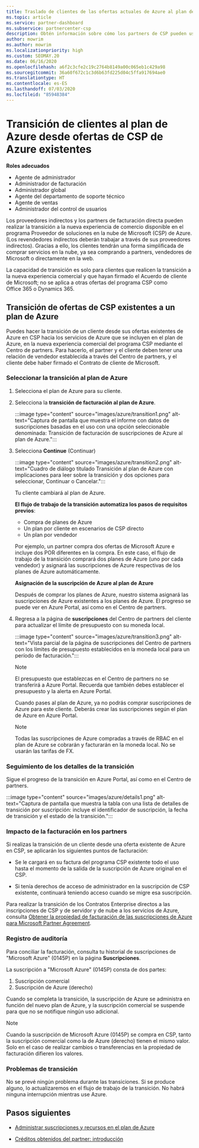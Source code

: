 ```yaml
---
title: Traslado de clientes de las ofertas actuales de Azure al plan de Azure
ms.topic: article
ms.service: partner-dashboard
ms.subservice: partnercenter-csp
description: Obtén información sobre cómo los partners de CSP pueden usar el Centro de partners para trasladar a los clientes de las ofertas de CSP de Azure existentes a los servicios de Azure en el plan de Azure.
author: mowrim
ms.author: mowrim
ms.localizationpriority: high
ms.custom: SEOMAY.20
ms.date: 06/16/2020
ms.openlocfilehash: a6f2c3cfe2c19c2764b8149a00c065eb1c429a98
ms.sourcegitcommit: 36a60f672c1c3d6b63fd225d04c5ffa917694ae0
ms.translationtype: HT
ms.contentlocale: es-ES
ms.lasthandoff: 07/03/2020
ms.locfileid: "85948384"
---
```

# <a name="transition-customers-to-azure-plan-from-existing-csp-azure-offers"></a>Transición de clientes al plan de Azure desde ofertas de CSP de Azure existentes

**Roles adecuados**

- Agente de administrador
- Administrador de facturación
- Administrador global
- Agente del departamento de soporte técnico
- Agente de ventas
- Administrador del control de usuarios

Los proveedores indirectos y los partners de facturación directa pueden realizar la transición a la nueva experiencia de comercio disponible en el programa Proveedor de soluciones en la nube de Microsoft (CSP) de Azure. (Los revendedores indirectos deberán trabajar a través de sus proveedores indirectos). Gracias a ello, los clientes tendrán una forma simplificada de comprar servicios en la nube, ya sea comprando a partners, vendedores de Microsoft o directamente en la web.

La capacidad de transición es solo para clientes que realicen la transición a la nueva experiencia comercial y que hayan firmado el Acuerdo de cliente de Microsoft; no se aplica a otras ofertas del programa CSP como Office 365 o Dynamics 365.

## <a name="transition-existing-csp-offers-to-an-azure-plan"></a>Transición de ofertas de CSP existentes a un plan de Azure

Puedes hacer la transición de un cliente desde sus ofertas existentes de Azure en CSP hacia los servicios de Azure que se incluyen en el plan de Azure, en la nueva experiencia comercial del programa CSP mediante el Centro de partners. Para hacerlo, el partner y el cliente deben tener una relación de vendedor establecida a través del Centro de partners, y el cliente debe haber firmado el Contrato de cliente de Microsoft.

### <a name="select-transition-to-azure-plan"></a>Seleccionar la transición al plan de Azure

1. Selecciona el plan de Azure para su cliente.

2. Selecciona la **transición de facturación al plan de Azure**.

   :::image type="content" source="images/azure/transition1.png" alt-text="Captura de pantalla que muestra el informe con datos de suscripciones basadas en el uso con una opción seleccionable denominada: Transición de facturación de suscripciones de Azure al plan de Azure.":::

3. Selecciona **Continue** (Continuar)

   :::image type="content" source="images/azure/transition2.png" alt-text="Cuadro de diálogo titulado Transición al plan de Azure con implicaciones para leer sobre la transición y dos opciones para seleccionar, Continuar o Cancelar.":::

   Tu cliente cambiará al plan de Azure.

   **El flujo de trabajo de la transición automatiza los pasos de requisitos previos**:

   - Compra de planes de Azure
   - Un plan por cliente en escenarios de CSP directo  
   - Un plan por vendedor  

   Por ejemplo, un partner compra dos ofertas de Microsoft Azure e incluye dos POR diferentes en la compra. En este caso, el flujo de trabajo de la transición comprará dos planes de Azure (uno por cada vendedor) y asignará las suscripciones de Azure respectivas de los planes de Azure automáticamente.  

   **Asignación de la suscripción de Azure al plan de Azure**

   Después de comprar los planes de Azure, nuestro sistema asignará las suscripciones de Azure existentes a los planes de Azure. El progreso se puede ver en Azure Portal, así como en el Centro de partners.

4. Regresa a la página de **suscripciones**  del Centro de partners del cliente para actualizar el límite de presupuesto con su moneda local.

   :::image type="content" source="images/azure/transition3.png" alt-text="Vista parcial de la página de suscripciones del Centro de partners con los límites de presupuesto establecidos en la moneda local para un período de facturación.":::

   >[!NOTE]
   >El presupuesto que establezcas en el Centro de partners no se transferirá a Azure Portal. Recuerda que también debes establecer el presupuesto y la alerta en Azure Portal.

   Cuando pases al plan de Azure, ya no podrás comprar suscripciones de Azure para este cliente. Deberás crear las suscripciones según el plan de Azure en Azure Portal.

   >[!NOTE]
   > Todas las suscripciones de Azure compradas a través de RBAC en el plan de Azure se cobrarán y facturarán en la moneda local. No se usarán las tarifas de FX.

### <a name="track-your-transition-details"></a>Seguimiento de los detalles de la transición

Sigue el progreso de la transición en Azure Portal, así como en el Centro de partners.

:::image type="content" source="images/azure/details1.png" alt-text="Captura de pantalla que muestra la tabla con una lista de detalles de transición por suscripción: incluye el identificador de suscripción, la fecha de transición y el estado de la transición.":::

### <a name="billing-impact-to-partners"></a>Impacto de la facturación en los partners

Si realizas la transición de un cliente desde una oferta existente de Azure en CSP, se aplicarán los siguientes puntos de facturación:

- Se le cargará en su factura del programa CSP existente todo el uso hasta el momento de la salida de la suscripción de Azure original en el CSP.

- Si tenía derechos de acceso de administrador en la suscripción de CSP existente, continuará teniendo acceso cuando se migre esa suscripción.

Para realizar la transición de los Contratos Enterprise directos a las inscripciones de CSP y de servidor y de nube a los servicios de Azure, consulta [Obtener la propiedad de facturación de las suscripciones de Azure para Microsoft Partner Agreement](https://docs.microsoft.com/azure/billing/mpa-request-ownership).

### <a name="audit-log"></a>Registro de auditoría

Para conciliar la facturación, consulta tu historial de suscripciones de "Microsoft Azure" (0145P) en la página **Suscripciones**.

La suscripción a "Microsoft Azure" (0145P) consta de dos partes:

1. Suscripción comercial
2. Suscripción de Azure (derecho)

Cuando se completa la transición, la suscripción de Azure se administra en función del nuevo plan de Azure, y la suscripción comercial se suspende para que no se notifique ningún uso adicional.  

>[!NOTE]
>Cuando la suscripción de Microsoft Azure (0145P) se compra en CSP, tanto la suscripción comercial como la de Azure (derecho) tienen el mismo valor. Solo en el caso de realizar cambios o transferencias en la propiedad de facturación difieren los valores.

### <a name="transition-issues"></a>Problemas de transición

No se prevé ningún problema durante las transiciones. Si se produce alguno, lo actualizaremos en el flujo de trabajo de la transición. No habrá ninguna interrupción mientras use Azure.  

## <a name="next-steps"></a>Pasos siguientes

- [Administrar suscripciones y recursos en el plan de Azure](azure-plan-manage.md)

- [Créditos obtenidos del partner: introducción](partner-earned-credit.md)
